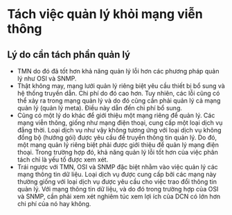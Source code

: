 # Tách việc quản lý khỏi mạng viễn thông
## Lý do cần tách phần quản lý

- TMN do đó đã tốt hơn khả năng quản lý lỗi hơn các phương pháp quản lý như OSI và SNMP.
- Thật không may, mạng lưới quản lý riêng biệt yêu cầu thiết bị bổ sung và hệ thống truyền dẫn. Chi phí do đó cao hơn. Tuy nhiên, các lỗi cũng có thể xảy ra trong mạng quản lý và do đó cũng cần phải quản lý cả mạng quản lý (quản lý meta). Điều này dẫn đến chi phí bổ sung.
- Cũng có một lý do khác để giới thiệu một mạng riêng để quản lý. Các mạng viễn thông, giống như mạng điện thoại, cung cấp một loại dịch vụ đẳng thời. Loại dịch vụ như vậy không tương ứng với loại dịch vụ không đồng bộ (hướng gói) được yêu cầu để truyền thông tin quản lý. Do đó, một mạng quản lý riêng biệt phải được giới thiệu để quản lý mạng điện thoại. Trong trường hợp đó, khả năng quản lý lỗi tốt hơn của việc phân tách chỉ là yếu tố được xem xét.
- Trái ngược với TMN, OSI và SNMP đặc biệt nhằm vào việc quản lý các mạng thông tin dữ liệu. Loại dịch vụ được cung cấp bởi các mạng này thường giống với loại dịch vụ được yêu cầu cho việc trao đổi thông tin quản lý. Với mạng thông tin dữ liệu, và do đó trong trường hợp của OSI và SNMP, cần phải xem xét nghiêm túc xem lợi ích của DCN có lớn hơn chi phí của nó hay không.
